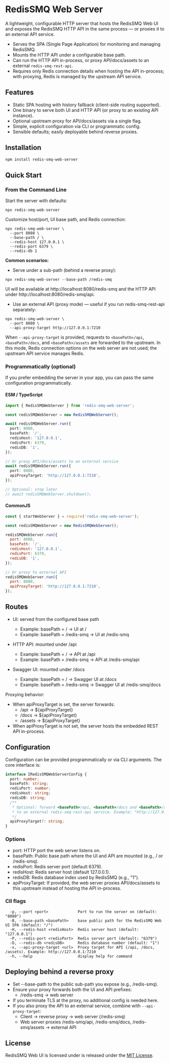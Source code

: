 # RedisSMQ Web Server

A lightweight, configurable HTTP server that hosts the RedisSMQ Web UI and exposes the RedisSMQ HTTP API in the same process — or proxies it to an external API service.

- Serves the SPA (Single Page Application) for monitoring and managing RedisSMQ.
- Mounts the HTTP API under a configurable base path.
- Can run the HTTP API in-process, or proxy API/docs/assets to an external `redis-smq-rest-api`.
- Requires only Redis connection details when hosting the API in-process; with proxying, Redis is managed by the upstream API service.

## Features

- Static SPA hosting with history fallback (client-side routing supported).
- One binary to serve both UI and HTTP API (or proxy to an existing API instance).
- Optional upstream proxy for API/docs/assets via a single flag.
- Simple, explicit configuration via CLI or programmatic config.
- Sensible defaults; easily deployable behind reverse proxies.

## Installation

```bash
npm install redis-smq-web-server
```

## Quick Start

### From the Command Line

Start the server with defaults:

```shell
npx redis-smq-web-server
```

Customize host/port, UI base path, and Redis connection:

```shell
npx redis-smq-web-server \
  --port 8080 \
  --base-path / \
  --redis-host 127.0.0.1 \
  --redis-port 6379 \
  --redis-db 1
```

**Common scenarios:**

- Serve under a sub-path (behind a reverse proxy):

```shell
npx redis-smq-web-server --base-path /redis-smq
```

UI will be available at http://localhost:8080/redis-smq and the HTTP API under http://localhost:8080/redis-smq/api.

- Use an external API (proxy mode) — useful if you run redis-smq-rest-api separately:

```shell
npx redis-smq-web-server \
  --port 8080 \
  --api-proxy-target http://127.0.0.1:7210
```

When `--api-proxy-target` is provided, requests to `<basePath>/api`, `<basePath>/docs`, and `<basePath>/assets` are forwarded 
to the upstream. In this mode, Redis connection options on the web server are not used; the upstream API service manages Redis.

### Programmatically (optional)

If you prefer embedding the server in your app, you can pass the same configuration programmatically.

#### ESM / TypeScript

```typescript
import { RedisSMQWebServer } from 'redis-smq-web-server';

const redisSMQWebServer = new RedisSMQWebServer();

await redisSMQWebServer.run({
  port: 8080,
  basePath: '/',
  redisHost: '127.0.0.1',
  redisPort: 6379,
  redisDB: '1',
});

// Or proxy API/docs/assets to an external service
await redisSMQWebServer.run({
  port: 8080,
  apiProxyTarget: 'http://127.0.0.1:7210',
});

// Optional: stop later
// await redisSMQWebServer.shutdown();
```

#### CommonJS

```javascript
const { startWebServer } = require('redis-smq-web-server');

const redisSMQWebServer = new RedisSMQWebServer();

redisSMQWebServer.run({
  port: 8080,
  basePath: '/',
  redisHost: '127.0.0.1',
  redisPort: 6379,
  redisDB: '1',
});

// Or proxy to external API
redisSMQWebServer.run({
  port: 8080,
  apiProxyTarget: 'http://127.0.0.1:7210',
});
```

## Routes

- UI: served from the configured base path
  - Example: basePath = / → UI at /
  - Example: basePath = /redis-smq → UI at /redis-smq
  
- HTTP API: mounted under <basePath>/api
  - Example: basePath = / → API at /api
  - Example: basePath = /redis-smq → API at /redis-smq/api

- Swagger UI: mounted under <basePath>/docs
  - Example: basePath = / → Swagger UI at /docs
  - Example: basePath = /redis-smq → Swagger UI at /redis-smq/docs

Proxying behavior:

- When apiProxyTarget is set, the server forwards:
  - <basePath>/api → ${apiProxyTarget}
  - <basePath>/docs → ${apiProxyTarget}
  - <basePath>/assets → ${apiProxyTarget}
- When apiProxyTarget is not set, the server hosts the embedded REST API in-process.

## Configuration

Configuration can be provided programmatically or via CLI arguments. The core interface is:

```typescript
interface IRedisSMQWebServerConfig {
  port: number;
  basePath: string;
  redisPort: number;
  redisHost: string;
  redisDB: string;
  /**
   * Optional: forward <basePath>/api, <basePath>/docs and <basePath>/assets
   * to an external redis-smq-rest-api service. Example: "http://127.0.0.1:7210"
   */
  apiProxyTarget?: string;
}
```

### Options
- port: HTTP port the web server listens on.
- basePath: Public base path where the UI and API are mounted (e.g., / or /redis-smq).
- redisPort: Redis server port (default 6379).
- redisHost: Redis server host (default 127.0.0.1).
- redisDB: Redis database index used by RedisSMQ (e.g., "1").
- apiProxyTarget: If provided, the web server proxies API/docs/assets to this upstream instead of hosting the API in-process.

### ClI flags

```shell
  -p, --port <port>             Port to run the server on (default: "8080")
  -B, --base-path <basePath>    base public path for the RedisSMQ Web UI SPA (default: "/")
  -H, --redis-host <redisHost>  Redis server host (default: "127.0.0.1")
  -P, --redis-port <redisPort>  Redis server port (default: "6379")
  -D, --redis-db <redisDB>      Redis database number (default: "1")
  -x, --api-proxy-target <url>  Proxy target for API (/api, /docs, /assets). Example: http://127.0.0.1:7210
  -h, --help                    display help for command

```

## Deploying behind a reverse proxy

- Set --base-path to the public sub-path you expose (e.g., /redis-smq).
- Ensure your proxy forwards both the UI and API prefixes:
  - /redis-smq → web server
- If you terminate TLS at the proxy, no additional config is needed here.
- If you also proxy the API to an external service, combine with `--api-proxy-target`:
  - Client → reverse proxy → web server (/redis-smq)
  - Web server proxies /redis-smq/api, /redis-smq/docs, /redis-smq/assets → external API

## License

RedisSMQ Web UI is licensed under is released under the [MIT License](https://github.com/weyoss/redis-smq/blob/master/LICENSE).


